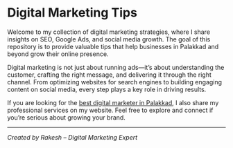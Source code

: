 # Digital Marketing Tips  

Welcome to my collection of digital marketing strategies, where I share insights on SEO, Google Ads, and social media growth. The goal of this repository is to provide valuable tips that help businesses in Palakkad and beyond grow their online presence.  

Digital marketing is not just about running ads—it’s about understanding the customer, crafting the right message, and delivering it through the right channel. From optimizing websites for search engines to building engaging content on social media, every step plays a key role in driving results.  

If you are looking for the [best digital marketer in Palakkad](https://rakeshworks.com), I also share my professional services on my website. Feel free to explore and connect if you’re serious about growing your brand.  

---
*Created by Rakesh – Digital Marketing Expert*  

